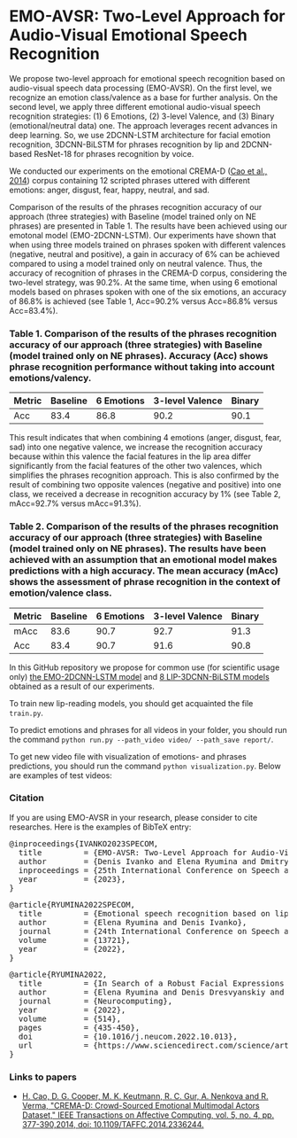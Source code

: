 # EMO-AVSR: Two-Level Approach for Audio-Visual Emotional Speech Recognition

We propose two-level approach for emotional speech recognition based on audio-visual speech data processing (EMO-AVSR). On the first level, we recognize an emotion class/valence as a base for further analysis. On the second level, we apply three different emotional audio-visual speech recognition strategies: (1) 6 Emotions, (2) 3-level Valence, and (3) Binary (emotional/neutral data) one. 
The approach leverages recent advances in deep learning. So, we use 2DCNN-LSTM architecture for facial emotion recognition, 3DCNN-BiLSTM for phrases recognition by lip and 2DCNN-based ResNet-18 for phrases recognition by voice. 

We conducted our experiments on the emotional CREMA-D ([Cao et al., 2014](https://ieeexplore.ieee.org/document/6849440)) corpus containing 12 scripted phrases uttered with different emotions: anger, disgust, fear, happy, neutral, and sad.

Comparison of the results of the phrases  recognition accuracy of our approach (three strategies) with Baseline (model trained only on NE phrases) are presented in Table 1. The results have been achieved using our emotonal model (EMO-2DCNN-LSTM). Our experiments have shown that when using three models trained on phrases spoken with different valences (negative, neutral and positive), a gain in accuracy of 6% can be achieved compared to using a model trained only on neutral valence. Thus, the accuracy of recognition of phrases in the CREMA-D corpus, considering the two-level strategy, was 90.2%. At the same time, when using 6 emotional models based on phrases spoken with one of the six emotions, an accuracy of 86.8% is achieved (see Table 1, Acc=90.2% versus Acc=86.8% versus Acc=83.4%).

### Table 1.  Comparison of the results of the phrases recognition accuracy of our approach (three strategies) with Baseline (model trained only on NE phrases). Accuracy (Acc) shows phrase recognition performance without taking into account emotions/valency.

| Metric | Baseline| 6 Emotions | 3-level Valence | Binary |
| - | - | ---- | ---- | ---- |
| Acc | 83.4| 86.8 | 90.2 | 90.1 |

This result indicates that when combining 4 emotions (anger, disgust, fear, sad) into one negative valence, we increase the recognition accuracy because within this valence the facial features in the lip area differ significantly from the facial features of the other two valences, which simplifies the phrases recognition approach. This is also confirmed by the result of combining two opposite valences (negative and positive) into one class, we received a decrease in recognition accuracy by 1% (see Table 2, mAcc=92.7% versus mAcc=91.3%).

### Table 2.  Comparison of the results of the phrases recognition accuracy of our approach (three strategies) with Baseline (model trained only on NE phrases). The results have been achieved with an assumption that an emotional model makes predictions with a high accuracy. The mean accuracy (mAcc) shows the assessment of phrase recognition in the context of emotion/valence class.

| Metric | Baseline| 6 Emotions | 3-level Valence | Binary |
| - | - | ---- | ---- | ---- |
| mAcc | 83.6| 90.7 | 92.7 | 91.3 |
| Acc | 83.4| 90.7 | 91.6 | 90.8 |

In this GitHub repository we propose for common use (for scientific usage only) [the EMO-2DCNN-LSTM model](https://drive.google.com/drive/folders/15nO57yxGc36xwpnJk21r3517p7Km2xF3?usp=sharing) and [8 LIP-3DCNN-BiLSTM models](https://drive.google.com/drive/folders/1tZpDEnBU8Bmm-H9B0hI_5JrP5fmkrtKd?usp=sharing) obtained as a result of our experiments.

To train new lip-reading models, you should get acquainted the file ``train.py``. 

To predict emotions and phrases for all videos in your folder, you should run the command ``python run.py --path_video video/ --path_save report/``. 

To get new video file with visualization of emotions- and phrases predictions, you should run the command ``python visualization.py``. Below are examples of test videos:

### Citation

If you are using EMO-AVSR in your research, please consider to cite researches. Here is the examples of BibTeX entry:

<div class="highlight highlight-text-bibtex notranslate position-relative overflow-auto" dir="auto"><pre><span class="pl-k">@inproceedings</span>{<span class="pl-en">IVANKO2023SPECOM</span>,
  <span class="pl-s">title</span>         = <span class="pl-s"><span class="pl-pds">{</span>EMO-AVSR: Two-Level Approach for Audio-Visual Emotional Speech Recognition<span class="pl-pds">}</span></span>,
  <span class="pl-s">author</span>        = <span class="pl-s"><span class="pl-pds">{</span>Denis Ivanko and Elena Ryumina and Dmitry Ryumin and Alexandr Axyonov and Alexey Kashevnik  and Alexey Karpov<span class="pl-pds">}</span></span>,
  <span class="pl-s">inproceedings</span> = <span class="pl-s"><span class="pl-pds">{</span>25th International Conference on Speech and Computer (SPECOM), Lecture Notes in Computer Science<span class="pl-pds">}</span></span>,
  <span class="pl-s">year</span>          = <span class="pl-s"><span class="pl-pds">{</span>2023<span class="pl-pds">}</span></span>,
}</div>

<div class="highlight highlight-text-bibtex notranslate position-relative overflow-auto" dir="auto"><pre><span class="pl-k">@article</span>{<span class="pl-en">RYUMINA2022SPECOM</span>,
  <span class="pl-s">title</span>         = <span class="pl-s"><span class="pl-pds">{</span>Emotional speech recognition based on lip-reading<span class="pl-pds">}</span></span>,
  <span class="pl-s">author</span>        = <span class="pl-s"><span class="pl-pds">{</span>Elena Ryumina and Denis Ivanko<span class="pl-pds">}</span></span>,
  <span class="pl-s">journal</span>       = <span class="pl-s"><span class="pl-pds">{</span>24th International Conference on Speech and Computer (SPECOM), Lecture Notes in Computer Science<span class="pl-pds">}</span></span>,
  <span class="pl-s">volume</span>        = <span class="pl-s"><span class="pl-pds">{</span>13721<span class="pl-pds">}</span></span>,
  <span class="pl-s">year</span>          = <span class="pl-s"><span class="pl-pds">{</span>2022<span class="pl-pds">}</span></span>,
}</div>

<div class="highlight highlight-text-bibtex notranslate position-relative overflow-auto" dir="auto"><pre><span class="pl-k">@article</span>{<span class="pl-en">RYUMINA2022</span>,
  <span class="pl-s">title</span>         = <span class="pl-s"><span class="pl-pds">{</span>In Search of a Robust Facial Expressions Recognition Model: A Large-Scale Visual Cross-Corpus Study<span class="pl-pds">}</span></span>,
  <span class="pl-s">author</span>        = <span class="pl-s"><span class="pl-pds">{</span>Elena Ryumina and Denis Dresvyanskiy and Alexey Karpov<span class="pl-pds">}</span></span>,
  <span class="pl-s">journal</span>       = <span class="pl-s"><span class="pl-pds">{</span>Neurocomputing<span class="pl-pds">}</span></span>,
  <span class="pl-s">year</span>          = <span class="pl-s"><span class="pl-pds">{</span>2022<span class="pl-pds">}</span></span>,
  <span class="pl-s">volume</span>        = <span class="pl-s"><span class="pl-pds">{</span>514<span class="pl-pds">}</span></span>,
  <span class="pl-s">pages</span>         = <span class="pl-s"><span class="pl-pds">{</span>435-450<span class="pl-pds">}</span></span>,
  <span class="pl-s">doi</span>           = <span class="pl-s"><span class="pl-pds">{</span>10.1016/j.neucom.2022.10.013<span class="pl-pds">}</span></span>,
  <span class="pl-s">url</span>           = <span class="pl-s"><span class="pl-pds">{</span>https://www.sciencedirect.com/science/article/pii/S0925231222012656<span class="pl-pds">}</span></span>,
}</div>

### Links to papers

- [H. Cao, D. G. Cooper, M. K. Keutmann, R. C. Gur, A. Nenkova and R. Verma, "CREMA-D: Crowd-Sourced Emotional Multimodal Actors Dataset," IEEE Transactions on Affective Computing, vol. 5, no. 4, pp. 377-390,2014, doi: 10.1109/TAFFC.2014.2336244.](https://ieeexplore.ieee.org/document/6849440)
